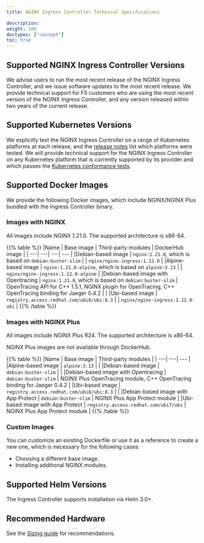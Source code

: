 ```yaml
---
title: NGINX Ingress Controller Technical Specifications

description: 
weight: 100
doctypes: ["concept"]
toc: true
---
```



## Supported NGINX Ingress Controller Versions

We advise users to run the most recent release of the NGINX Ingress Controller, and we issue software updates to the most recent release. We provide technical support for F5 customers who are using the most recent version of the NGINX Ingress Controller, and any version released within two years of the current release.

## Supported Kubernetes Versions

We explicitly test the NGINX Ingress Controller on a range of Kubernetes platforms at each release, and the [release notes](/nginx-ingress-controller/releases) list which platforms were tested. We will provide technical support for the NGINX Ingress Controller on any Kubernetes platform that is currently supported by its provider and which passes the [Kubernetes conformance tests](https://www.cncf.io/certification/software-conformance/).

## Supported Docker Images

We provide the following Docker images, which include NGINX/NGINX Plus bundled with the Ingress Controller binary.

### Images with NGINX

All images include NGINX 1.21.0.
The supported architecture is x86-64.

{{% table %}} 
|Name | Base image | Third-party modules | DockerHub image | 
| ---| ---| ---| --- | 
|Debian-based image | ``nginx:1.21.0``, which is based on ``debian:buster-slim`` |  | ``nginx/nginx-ingress:1.12.0`` | 
|Alpine-based image | ``nginx:1.21.0-alpine``, which is based on ``alpine:3.13`` |  | ``nginx/nginx-ingress:1.12.0-alpine`` | 
|Debian-based image with Opentracing | ``nginx:1.21.0``, which is based on ``debian:buster-slim`` | OpenTracing API for C++ 1.5.1, NGINX plugin for OpenTracing, C++ OpenTracing binding for Jaeger 0.4.2 |  | 
|Ubi-based image | ``registry.access.redhat.com/ubi8/ubi:8.3`` |  | ``nginx/nginx-ingress:1.12.0-ubi`` | 
{{% /table %}} 

### Images with NGINX Plus

All images include NGINX Plus R24.
The supported architecture is x86-64.

NGINX Plus images are not available through DockerHub.

{{% table %}} 
|Name | Base image | Third-party modules | 
| ---| ---| --- | 
|Alpine-based image | ``alpine:3.13`` |  | 
|Debian-based image | ``debian:buster-slim`` |  | 
|Debian-based image with Opentracing | ``debian:buster-slim`` | NGINX Plus OpenTracing module, C++ OpenTracing binding for Jaeger 0.4.2 | 
|Ubi-based image | ``registry.access.redhat.com/ubi8/ubi:8.3`` |  | 
|Debian-based image with App Protect | ``debian:buster-slim`` | NGINX Plus App Protect module | 
|Ubi-based image with App Protect | ``registry.access.redhat.com/ubi7/ubi`` | NGINX Plus App Protect module | 
{{% /table %}} 

### Custom Images

You can customize an existing Dockerfile or use it as a reference to create a new one, which is necessary for the following cases:

* Choosing a different base image.
* Installing additional NGINX modules.

## Supported Helm Versions

The Ingress Controller supports installation via Helm 3.0+.

## Recommended Hardware

See the [Sizing guide](https://www.nginx.com/resources/datasheets/nginx-ingress-controller-kubernetes-sizing-guide/) for recommendations.
